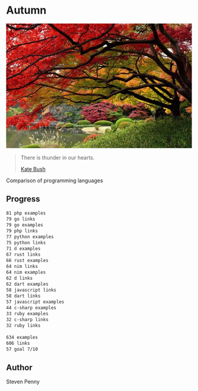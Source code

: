 # Autumn

![hero](docs/image.jpg)

> There is thunder in our hearts.
>
> [Kate Bush](//youtu.be/8rIjsa85UVk)

Comparison of programming languages

## Progress

~~~
81 php examples
79 go links
79 go examples
79 php links
77 python examples
75 python links
71 d examples
67 rust links
66 rust examples
64 nim links
64 nim examples
62 d links
62 dart examples
58 javascript links
58 dart links
57 javascript examples
44 c-sharp examples
33 ruby examples
32 c-sharp links
32 ruby links

634 examples
606 links
57 goal 7/10
~~~

## Author

Steven Penny
